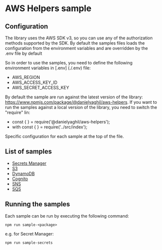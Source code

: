 # AWS Helpers sample

## Configuration

The library uses the AWS SDK v3, so you can use any of the authorization methods supported by the SDK.
By default the samples files loads the configuration from the environment variables and are overridden by the .env file by default

So in order to use the samples, you need to define the following environment variables in [.env] (./.env) file:

- AWS_REGION
- AWS_ACCESS_KEY_ID
- AWS_SECRET_ACCESS_KEY

By default the sample are run against the latest version of the library: https://www.npmjs.com/package/@danielyaghil/aws-helpers.
If you want to run the samples against a local version of the library, you need to switch the "require" lin:

- const { <PACKAGE> } = require('@danielyaghil/aws-helpers');
- with const { <PACKAGE> } = require('../src/index');

Specific configuration for each sample at the top of the file.

## List of samples

- [Secrets Manager](./sample-secrets.js)
- [S3](./sample-s3.js)
- [DynamoDB](./sample-dynamodb.js)
- [Cognito](./sample-cognito.js)
- [SNS](./sample-sns.js)
- [SQS](./sample-sqs.js)

## Running the samples

Each sample can be run by executing the following command:

```cli
npm run sample-<package>
```

e.g. for Secret Manager:

```cli
npm run sample-secrets
```
